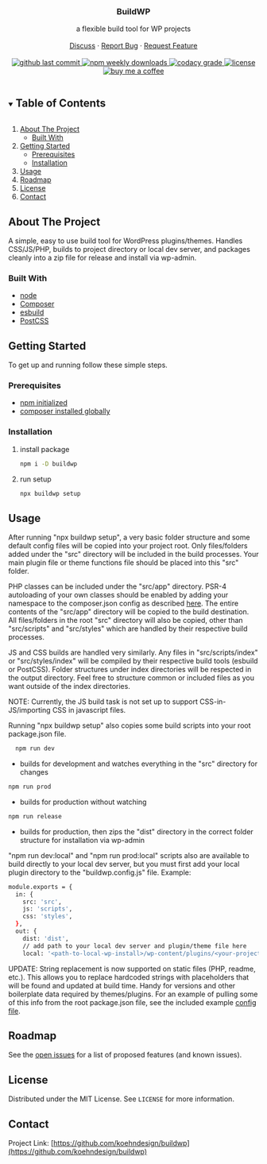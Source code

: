<!-- PROJECT LOGO -->
<br />
<p align="center">
  <h3 align="center">BuildWP</h3>

  <p align="center">
    a flexible build tool for WP projects
    <br />
    <br />
    <a href="https://github.com/koehndesign/buildwp/discussions">Discuss</a>
    ·
    <a href="https://github.com/koehndesign/buildwp/issues">Report Bug</a>
    ·
    <a href="https://github.com/koehndesign/buildwp/issues">Request Feature</a>
    <br />
    <br />
    <a href="https://github.com/koehndesign/buildwp/commits/master">
      <img src="https://flat.badgen.net/github/last-commit/koehndesign/buildwp" alt="github last commit">
    </a>
    <a href="https://www.npmjs.com/package/buildwp">
      <img src="https://flat.badgen.net/npm/dw/buildwp" alt="npm weekly downloads">
    </a>
    <a href="https://www.codacy.com/gh/koehndesign/buildwp/dashboard">
      <img src="https://flat.badgen.net/codacy/grade/9d802a9bd55b4dd3b269de2a3ede6d21" alt="codacy grade">
    </a>
    <a href="https://opensource.org/licenses/MIT">
      <img src="https://flat.badgen.net/badge/license/MIT/blue" alt="license">
    </a>
    <a href="https://www.buymeacoffee.com/koehndesign">
      <img src="https://flat.badgen.net/badge/icon/buymeacoffee?icon=buymeacoffee&label" alt="buy me a coffee">
    </a>
  </p>
</p>

<!-- TABLE OF CONTENTS -->
<details open="open">
  <summary><h2 style="display: inline-block">Table of Contents</h2></summary>
  <ol>
    <li>
      <a href="#about-the-project">About The Project</a>
      <ul>
        <li><a href="#built-with">Built With</a></li>
      </ul>
    </li>
    <li>
      <a href="#getting-started">Getting Started</a>
      <ul>
        <li><a href="#prerequisites">Prerequisites</a></li>
        <li><a href="#installation">Installation</a></li>
      </ul>
    </li>
    <li><a href="#usage">Usage</a></li>
    <li><a href="#roadmap">Roadmap</a></li>
    <li><a href="#license">License</a></li>
    <li><a href="#contact">Contact</a></li>
  </ol>
</details>

<!-- ABOUT THE PROJECT -->

## About The Project

A simple, easy to use build tool for WordPress plugins/themes. Handles CSS/JS/PHP, builds to project directory or local dev server, and packages cleanly into a zip file for release and install via wp-admin.

### Built With

- [node](https://nodejs.org/)
- [Composer](https://getcomposer.org/)
- [esbuild](https://esbuild.github.io/)
- [PostCSS](https://postcss.org/)

<!-- GETTING STARTED -->

## Getting Started

To get up and running follow these simple steps.

### Prerequisites

- [npm initialized](https://docs.npmjs.com/creating-a-package-json-file#running-a-cli-questionnaire)
- [composer installed globally](https://getcomposer.org/doc/00-intro.md#globally)

### Installation

1. install package
   ```sh
   npm i -D buildwp
   ```
2. run setup
   ```sh
   npx buildwp setup
   ```

<!-- USAGE EXAMPLES -->

## Usage

After running "npx buildwp setup", a very basic folder structure and some default config files will be copied into your project root. Only files/folders added under the "src" directory will be included in the build processes. Your main plugin file or theme functions file should be placed into this "src" folder.

PHP classes can be included under the "src/app" directory. PSR-4 autoloading of your own classes should be enabled by adding your namespace to the composer.json config as described [here](https://getcomposer.org/doc/01-basic-usage.md#autoloading). The entire contents of the "src/app" directory will be copied to the build destination. All files/folders in the root "src" directory will also be copied, other than "src/scripts" and "src/styles" which are handled by their respective build processes.

JS and CSS builds are handled very similarly. Any files in "src/scripts/index" or "src/styles/index" will be compiled by their respective build tools (esbuild or PostCSS). Folder structures under index directories will be respected in the output directory. Feel free to structure common or included files as you want outside of the index directories.

NOTE: Currently, the JS build task is not set up to support CSS-in-JS/importing CSS in javascript files.

Running "npx buildwp setup" also copies some build scripts into your root package.json file.

```sh
  npm run dev
```

- builds for development and watches everything in the "src" directory for changes

```sh
npm run prod
```

- builds for production without watching

```sh
npm run release
```

- builds for production, then zips the "dist" directory in the correct folder structure for installation via wp-admin

"npm run dev:local" and "npm run prod:local" scripts also are available to build directly to your local dev server, but you must first add your local plugin directory to the "buildwp.config.js" file.
Example:

```sh
module.exports = {
  in: {
    src: 'src',
    js: 'scripts',
    css: 'styles',
  },
  out: {
    dist: 'dist',
    // add path to your local dev server and plugin/theme file here
    local: '<path-to-local-wp-install>/wp-content/plugins/<your-project>',
```

UPDATE:
String replacement is now supported on static files (PHP, readme, etc.). This allows you to replace hardcoded strings with placeholders that will be found and updated at build time. Handy for versions and other boilerplate data required by themes/plugins. For an example of pulling some of this info from the root package.json file, see the included example [config file](https://github.com/koehndesign/buildwp/blob/master/defaults/scaffold/buildwp.config.js).

<!-- ROADMAP -->

## Roadmap

See the [open issues](https://github.com/koehndesign/buildwp/issues) for a list of proposed features (and known issues).

<!-- LICENSE -->

## License

Distributed under the MIT License. See `LICENSE` for more information.

<!-- CONTACT -->

## Contact

Project Link: [https://github.com/koehndesign/buildwp](https://github.com/koehndesign/buildwp)
